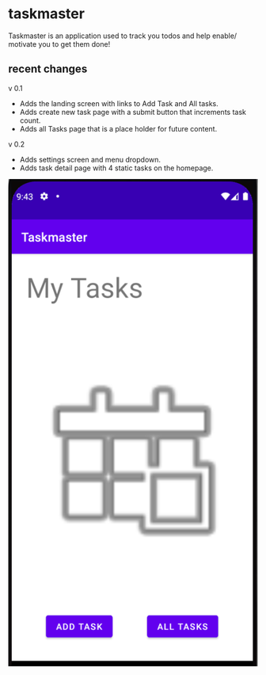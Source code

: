 # taskmaster

Taskmaster is an application used to track you todos and help enable/ motivate you to get them done!

## recent changes

v 0.1
* Adds the landing screen with links to Add Task and All tasks.
* Adds create new task page with a submit button that increments task count.
* Adds all Tasks page that is a place holder for future content.

v 0.2
* Adds settings screen and menu dropdown.
* Adds task detail page with 4 static tasks on the homepage.

![image description](screenshots/homepage.PNG)
